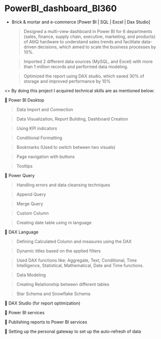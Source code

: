 # PowerBI_dashboard_BI360

- Brick & mortar and e-commerce [Power BI | SQL | Excel | Dax Studio]

  >	Designed a multi-view dashboard in Power BI for 6 departments (sales, finance, supply chain, executive, marketing, and products) of
  AtliQ hardware to understand sales trends and facilitate data-driven decisions, which aimed to scale the business processes by 10%.
  
  >	Imported 2 different data sources (MySQL, and Excel) with more than 1 million records and performed data modeling.
   
  >	Optimized the report using DAX studio, which saved 30% of storage and improved performance by 10%
  



<> By doing this project I acquired technical skills are as mentioned below:

  
 Power BI Desktop

  >	Data Import and Connection

  >	Data Visualization, Report Building, Dashboard Creation

  >	Using KPI indicators

  >	Conditional Formatting

  >	Bookmarks (Used to switch between two visuals)

  >	Page navigation with buttons

  >	Tooltips


	Power Query

>	Handling errors and data cleansing techniques

>	Append Query

>	Merge Query

>	Custom Column

>	Creating date table using m language

	DAX Language

>	Defining Calculated Column and measures using the DAX

>	Dynamic titles based on the applied filters

>	Used DAX functions like: Aggregate, Text, Conditional, Time Intelligence, Statistical, Mathematical, Date and Time functions.

>	Data Modeling

>	Creating Relationship between different tables

>	Star Schema and Snowflake Schema

	DAX Studio (for report optimization)

	Power BI services

	Publishing reports to Power BI services

	Setting up the personal gateway to set up the auto-refresh of data

